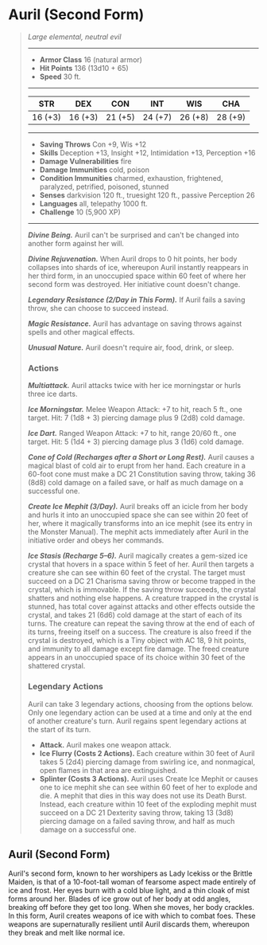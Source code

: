 # Auril (Second Form)
>*Large elemental, neutral evil*
>___
>- **Armor Class** 16 (natural armor)
>- **Hit Points** 136 (13d10 + 65)
>- **Speed** 30 ft.
>___
>|STR|DEX|CON|INT|WIS|CHA|
>|:---:|:---:|:---:|:---:|:---:|:---:|
>|16 (+3)|16 (+3)|21 (+5)|24 (+7)|26 (+8)|28 (+9)|
>___
>- **Saving Throws** Con +9, Wis +12
>- **Skills** Deception +13, Insight +12, Intimidation +13, Perception +16
>- **Damage Vulnerabilities** fire
>- **Damage Immunities** cold, poison
>- **Condition Immunities** charmed, exhaustion, frightened, paralyzed, petrified, poisoned, stunned
>- **Senses** darkvision 120 ft., truesight 120 ft., passive Perception 26
>- **Languages** all, telepathy 1000 ft.
>- **Challenge** 10 (5,900 XP)
>___
>***Divine Being.*** Auril can't be surprised and can't be changed into another form against her will.  
>
>***Divine Rejuvenation.*** When Auril drops to 0 hit points, her body collapses into shards of ice, whereupon Auril instantly reappears in her third form, in an unoccupied space within 60 feet of where her second form was destroyed. Her initiative count doesn't change.  
>
>***Legendary Resistance (2/Day in This Form).*** If Auril fails a saving throw, she can choose to succeed instead.  
>
>***Magic Resistance.*** Auril has advantage on saving throws against spells and other magical effects.  
>
>***Unusual Nature.*** Auril doesn't require air, food, drink, or sleep.  
>
>### Actions
>***Multiattack.*** Auril attacks twice with her ice morningstar or hurls three ice darts.  
>
>***Ice Morningstar.*** Melee Weapon Attack: +7 to hit, reach 5 ft., one target. Hit: 7 (1d8 + 3) piercing damage plus 9 (2d8) cold damage.  
>
>***Ice Dart.*** Ranged Weapon Attack: +7 to hit, range 20/60 ft., one target. Hit: 5 (1d4 + 3) piercing damage plus 3 (1d6) cold damage.  
>
>***Cone of Cold (Recharges after a Short or Long Rest).*** Auril causes a magical blast of cold air to erupt from her hand. Each creature in a 60-foot cone must make a DC 21 Constitution saving throw, taking 36 (8d8) cold damage on a failed save, or half as much damage on a successful one.  
>
>***Create Ice Mephit (3/Day).*** Auril breaks off an icicle from her body and hurls it into an unoccupied space she can see within 20 feet of her, where it magically transforms into an ice mephit (see its entry in the Monster Manual). The mephit acts immediately after Auril in the initiative order and obeys her commands.  
>
>***Ice Stasis (Recharge 5–6).*** Auril magically creates a gem-sized ice crystal that hovers in a space within 5 feet of her. Auril then targets a creature she can see within 60 feet of the crystal. The target must succeed on a DC 21 Charisma saving throw or become trapped in the crystal, which is immovable. If the saving throw succeeds, the crystal shatters and nothing else happens. A creature trapped in the crystal is stunned, has total cover against attacks and other effects outside the crystal, and takes 21 (6d6) cold damage at the start of each of its turns. The creature can repeat the saving throw at the end of each of its turns, freeing itself on a success. The creature is also freed if the crystal is destroyed, which is a Tiny object with AC 18, 9 hit points, and immunity to all damage except fire damage. The freed creature appears in an unoccupied space of its choice within 30 feet of the shattered crystal.  
>
>### Legendary Actions
>Auril can take 3 legendary actions, choosing from the options below. Only one legendary action can be used at a time and only at the end of another creature's turn. Auril regains spent legendary actions at the start of its turn.
>
>- **Attack.** Auril makes one weapon attack.
>- **Ice Flurry (Costs 2 Actions).** Each creature within 30 feet of Auril takes 5 (2d4) piercing damage from swirling ice, and nonmagical, open flames in that area are extinguished.
>- **Splinter (Costs 3 Actions).** Auril uses Create Ice Mephit or causes one to ice mephit she can see within 60 feet of her to explode and die. A mephit that dies in this way does not use its Death Burst. Instead, each creature within 10 feet of the exploding mephit must succeed on a DC 21 Dexterity saving throw, taking 13 (3d8) piercing damage on a failed saving throw, and half as much damage on a successful one.
## Auril (Second Form)
Auril's second form, known to her worshipers as Lady Icekiss or the Brittle Maiden, is that of a 10-foot-tall woman of fearsome aspect made entirely of ice and frost. Her eyes burn with a cold blue light, and a thin cloak of mist forms around her. Blades of ice grow out of her body at odd angles, breaking off before they get too long. When she moves, her body crackles.
In this form, Auril creates weapons of ice with which to combat foes. These weapons are supernaturally resilient until Auril discards them, whereupon they break and melt like normal ice.